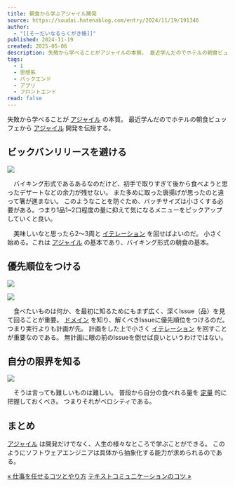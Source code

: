 ```yaml
---
title: 朝食から学ぶアジャイル開発
source: https://soudai.hatenablog.com/entry/2024/11/19/191346
author:
  - "[[そーだいなるらくがき帳]]"
published: 2024-11-19
created: 2025-05-06
description: 失敗から学べることがアジャイルの本質。 最近学んだのでホテルの朝食ビュッフェからアジャイル開発を伝授する。 ビックバンリリースを避ける バイキング形式であるあるなのだけど、初手で取りすぎて後から食べようと思ったデザートなどの余力が残せない。 また多めに取った唐揚げが思ったのと違って箸が進まない。 このようなことを防ぐため、バッチサイズは小さくする必要がある。つまり1品1~2口程度の量に抑えて気になるメニューをピックアップしていくと良い。 美味しいなと思ったら2～3周とイテレーションを回せばよいのだ。 小さく始める。これはアジャイルの基本であり、バイキング形式の朝食の基本。 優先順位をつける 食…
tags:
  - 1
  - 思想系
  - バックエンド
  - アプリ
  - フロントエンド
read: false
---
```

失敗から学べることが [アジャイル](https://d.hatena.ne.jp/keyword/%A5%A2%A5%B8%A5%E3%A5%A4%A5%EB) の本質。 最近学んだのでホテルの朝食ビュッフェから [アジャイル](https://d.hatena.ne.jp/keyword/%A5%A2%A5%B8%A5%E3%A5%A4%A5%EB) 開発を伝授する。

## ビックバンリリースを避ける

![](https://cdn-ak.f.st-hatena.com/images/fotolife/S/Soudai/20241119/20241119190345.png)

　バイキング形式であるあるなのだけど、初手で取りすぎて後から食べようと思ったデザートなどの余力が残せない。 また多めに取った唐揚げが思ったのと違って箸が進まない。 このようなことを防ぐため、バッチサイズは小さくする必要がある。つまり1品1~2口程度の量に抑えて気になるメニューをピックアップしていくと良い。

　美味しいなと思ったら2～3周と [イテレーション](https://d.hatena.ne.jp/keyword/%A5%A4%A5%C6%A5%EC%A1%BC%A5%B7%A5%E7%A5%F3) を回せばよいのだ。 小さく始める。これは [アジャイル](https://d.hatena.ne.jp/keyword/%A5%A2%A5%B8%A5%E3%A5%A4%A5%EB) の基本であり、バイキング形式の朝食の基本。

## 優先順位をつける

![](https://cdn-ak.f.st-hatena.com/images/fotolife/S/Soudai/20241119/20241119190419.png)

![](https://cdn-ak.f.st-hatena.com/images/fotolife/S/Soudai/20241119/20241119190526.png)

　食べたいものは何か、を最初に知るためにもまず広く、深くIssue（品）を見て回ることが重要。 [ドメイン](https://d.hatena.ne.jp/keyword/%A5%C9%A5%E1%A5%A4%A5%F3) を知り、解くべきIssueに優先順位をつけるのだ。 つまり実行よりも計画が先。 計画をした上で小さく [イテレーション](https://d.hatena.ne.jp/keyword/%A5%A4%A5%C6%A5%EC%A1%BC%A5%B7%A5%E7%A5%F3) を回すことが重要なのである。 無計画に眼の前のIssueを倒せば良いというわけではない。

## 自分の限界を知る

![](https://cdn-ak.f.st-hatena.com/images/fotolife/S/Soudai/20241119/20241119190724.png)

　そうは言っても難しいものは難しい。 普段から自分の食べれる量を [定量](https://d.hatena.ne.jp/keyword/%C4%EA%CE%CC) 的に把握しておくべき。 つまりそれがベロシティである。

## まとめ

[アジャイル](https://d.hatena.ne.jp/keyword/%A5%A2%A5%B8%A5%E3%A5%A4%A5%EB) は開発だけでなく、人生の様々なところで学ぶことができる。 このようにソフトウェアエンジニアは具体から抽象化する能力が求められるのである。

[« 仕事を任せるコツとやり方](https://soudai.hatenablog.com/entry/2024/11/23/132843) [テキストコミュニケーションのコツ »](https://soudai.hatenablog.com/entry/2024/11/15/142557)